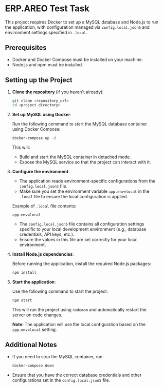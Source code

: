 # ERP.AREO Test Task

This project requires Docker to set up a MySQL database and Node.js to run the application, with configuration managed via `config.local.json5` and environment settings specified in `.local`.

## Prerequisites

- Docker and Docker Compose must be installed on your machine.
- Node.js and npm must be installed.

## Setting up the Project

1. **Clone the repository** (if you haven't already):

    ```bash
    git clone <repository_url>
    cd <project_directory>
    ```

2. **Set up MySQL using Docker**:

    Run the following command to start the MySQL database container using Docker Compose:

    ```bash
    docker-compose up -d
    ```

    This will:
    - Build and start the MySQL container in detached mode.
    - Expose the MySQL service so that the project can interact with it.

3. **Configure the environment**:

    - The application reads environment-specific configurations from the `config.local.json5` file.
    - Make sure you set the environment variable `app.env=local` in the `.local` file to ensure the local configuration is applied.

    Example of `.local` file contents:

    ```env
    app.env=local
    ```

    - The `config.local.json5` file contains all configuration settings specific to your local development environment (e.g., database credentials, API keys, etc.).
    - Ensure the values in this file are set correctly for your local environment.

4. **Install Node.js dependencies**:

    Before running the application, install the required Node.js packages:

    ```bash
    npm install
    ```

5. **Start the application**:

    Use the following command to start the project:

    ```bash
    npm start
    ```

    This will run the project using `nodemon` and automatically restart the server on code changes.

    **Note**: The application will use the local configuration based on the `app.env=local` setting.

## Additional Notes

- If you need to stop the MySQL container, run:

    ```bash
    docker-compose down
    ```

- Ensure that you have the correct database credentials and other configurations set in the `config.local.json5` file.
